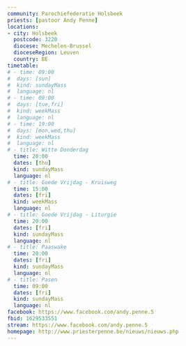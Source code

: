 ```yaml
---
community: Parochiefederatie Holsbeek
priests: [pastoor Andy Penne]
locations:
- city: Holsbeek
  postcode: 3220
  diocese: Mechelen-Brussel
  dioceseRegion: Leuven
  country: BE
timetable:
# - time: 09:00
#  days: [sun]
#  kind: sundayMass
#  language: nl
# - time: 09:00
#  days: [tue,fri]
#  kind: weekMass
#  language: nl
# - time: 19:00
#  days: [mon,wed,thu]
#  kind: weekMass
#  language: nl
# - title: Witte Donderdag
  time: 20:00
  dates: [thu]
  kind: sundayMass
  language: nl
# - title: Goede Vrijdag - Kruisweg
  time: 15:00
  dates: [fri]
  kind: weekMass
  language: nl
# - title: Goede Vrijdag - Liturgie
  time: 20:00
  dates: [fri]
  kind: sundayMass
  language: nl
# - title: Paaswake
  time: 20:00
  dates: [fri]
  kind: sundayMass
  language: nl
# - title: Pasen
  time: 09:00
  dates: [fri]
  kind: sundayMass
  language: nl  
facebook: https://www.facebook.com/andy.penne.5
fbid: 1629533551
stream: https://www.facebook.com/andy.penne.5
homepage: http://www.priesterpenne.be/nieuws/nieuws.php
---
```

